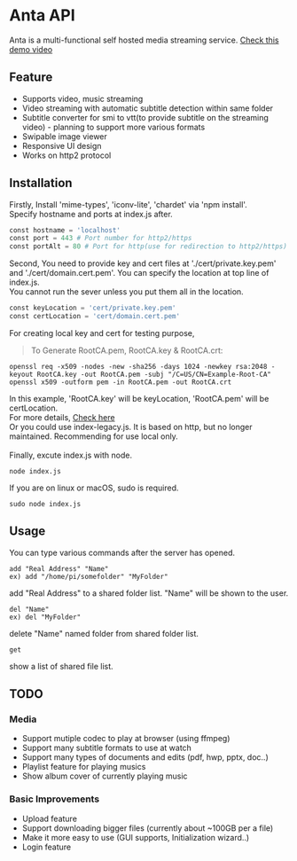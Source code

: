 # Anta API
Anta is a multi-functional self hosted media streaming service. [Check this demo video](https://www.youtube.com/watch?v=XggPtIFNnFw)
## Feature 
- Supports video, music streaming<br>
- Video streaming with automatic subtitle detection within same folder<br>
- Subtitle converter for smi to vtt(to provide subtitle on the streaming video) - planning to support more various formats<br>
- Swipable image viewer<br>
- Responsive UI design<br>
- Works on http2 protocol

## Installation 
Firstly, Install 'mime-types', 'iconv-lite', 'chardet' via 'npm install'. <br>
Specify hostname and ports at index.js after.
```python
const hostname = 'localhost' 
const port = 443 # Port number for http2/https
const portAlt = 80 # Port for http(use for redirection to http2/https)
```
Second, You need to provide key and cert files at './cert/private.key.pem' and './cert/domain.cert.pem'. You can specify the location at top line of index.js.<br>
You cannot run the sever unless you put them all in the location.<br>
```python
const keyLocation = 'cert/private.key.pem'
const certLocation = 'cert/domain.cert.pem'
```
For creating local key and cert for testing purpose,
> To Generate RootCA.pem, RootCA.key & RootCA.crt:
```
openssl req -x509 -nodes -new -sha256 -days 1024 -newkey rsa:2048 -keyout RootCA.key -out RootCA.pem -subj "/C=US/CN=Example-Root-CA"
openssl x509 -outform pem -in RootCA.pem -out RootCA.crt
```
In this example, 'RootCA.key' will be keyLocation, 'RootCA.pem' will be certLocation.<br>
For more details, [Check here](https://gist.github.com/cecilemuller/9492b848eb8fe46d462abeb26656c4f8)<br>
Or you could use index-legacy.js. It is based on http, but no longer maintained. Recommending for use local only.<br><br>
Finally, excute index.js with node.
```
node index.js
```
If you are on linux or macOS, sudo is required.
```
sudo node index.js
```

## Usage
You can type various commands after the server has opened. 
```
add "Real Address" "Name"
ex) add "/home/pi/somefolder" "MyFolder"
```
add "Real Address" to a shared folder list. "Name" will be shown to the user.
```
del "Name"
ex) del "MyFolder"
```
delete "Name" named folder from shared folder list.
```
get
```
show a list of shared file list.


## TODO
### Media
- Support mutiple codec to play at browser (using ffmpeg)
- Support many subtitle formats to use at watch
- Support many types of documents and edits (pdf, hwp, pptx, doc..)
- Playlist feature for playing musics
- Show album cover of currently playing music
### Basic Improvements
- Upload feature
- Support downloading bigger files (currently about ~100GB per a file)
- Make it more easy to use (GUI supports, Initialization wizard..)
- Login feature

